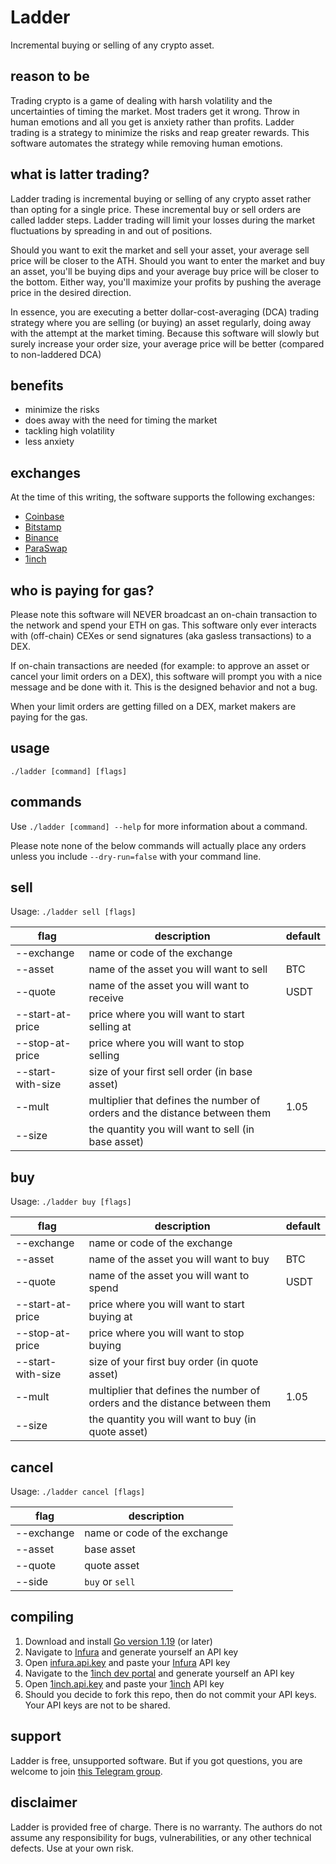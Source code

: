 # Ladder

Incremental buying or selling of any crypto asset.

## reason to be

Trading crypto is a game of dealing with harsh volatility and the uncertainties of timing the market. Most traders get it wrong. Throw in human emotions and all you get is anxiety rather than profits. Ladder trading is a strategy to minimize the risks and reap greater rewards. This software automates the strategy while removing human emotions.

## what is latter trading?

Ladder trading is incremental buying or selling of any crypto asset rather than opting for a single price. These incremental buy or sell orders are called ladder steps. Ladder trading will limit your losses during the market fluctuations by spreading in and out of positions. 

Should you want to exit the market and sell your asset, your average sell price will be closer to the ATH. Should you want to enter the market and buy an asset, you'll be buying dips and your average buy price will be closer to the bottom. Either way, you'll maximize your profits by pushing the average price in the desired direction.

In essence, you are executing a better dollar-cost-averaging (DCA) trading strategy where you are selling (or buying) an asset regularly, doing away with the attempt at the market timing. Because this software will slowly but surely increase your order size, your average price will be better (compared to non-laddered DCA)

## benefits

* minimize the risks
* does away with the need for timing the market
* tackling high volatility
* less anxiety

## exchanges

At the time of this writing, the software supports the following exchanges:
* [Coinbase](https://www.coinbase.com)
* [Bitstamp](https://www.bitstamp.net)
* [Binance](https://www.binance.com)
* [ParaSwap](https://www.paraswap.io)
* [1inch](https://1inch.io)

## who is paying for gas?

Please note this software will NEVER broadcast an on-chain transaction to the network and spend your ETH on gas. This software only ever interacts with (off-chain) CEXes or send signatures (aka gasless transactions) to a DEX.

If on-chain transactions are needed (for example: to approve an asset or cancel your limit orders on a DEX), this software will prompt you with a nice message and be done with it. This is the designed behavior and not a bug.

When your limit orders are getting filled on a DEX, market makers are paying for the gas.

## usage

`./ladder [command] [flags]`

## commands

Use `./ladder [command] --help` for more information about a command.

Please note none of the below commands will actually place any orders unless you include `--dry-run=false` with your command line.

## sell

Usage: `./ladder sell [flags]`

| flag              | description                                                                | default |
|-------------------|----------------------------------------------------------------------------|---------|
| --exchange        | name or code of the exchange                                               |         |
| --asset           | name of the asset you will want to sell                                    | BTC     |
| --quote           | name of the asset you will want to receive                                 | USDT    |
| --start-at-price  | price where you will want to start selling at                              |         |
| --stop-at-price   | price where you will want to stop selling                                  |         |
| --start-with-size | size of your first sell order (in base asset)                              |         |
| --mult            | multiplier that defines the number of orders and the distance between them | 1.05    |
| --size            | the quantity you will want to sell (in base asset)                         |         |

## buy

Usage: `./ladder buy [flags]`

| flag              | description                                                                | default |
|-------------------|----------------------------------------------------------------------------|---------|
| --exchange        | name or code of the exchange                                               |         |
| --asset           | name of the asset you will want to buy                                     | BTC     |
| --quote           | name of the asset you will want to spend                                   | USDT    |
| --start-at-price  | price where you will want to start buying at                               |         |
| --stop-at-price   | price where you will want to stop buying                                   |         |
| --start-with-size | size of your first buy order (in quote asset)                              |         |
| --mult            | multiplier that defines the number of orders and the distance between them | 1.05    |
| --size            | the quantity you will want to buy (in quote asset)                         |         |

## cancel

Usage: `./ladder cancel [flags]`

| flag              | description                  |
|-------------------|------------------------------|
| --exchange        | name or code of the exchange |
| --asset           | base asset                   |
| --quote           | quote asset                  |
| --side            | `buy` or `sell`              |

## compiling

1. Download and install [Go version 1.19](https://go.dev) (or later)
2. Navigate to [Infura](https://www.infura.io) and generate yourself an API key
3. Open [infura.api.key](https://github.com/svanas/ladder/blob/main/api/web3/infura.api.key) and paste your [Infura](https://www.infura.io) API key
4. Navigate to the [1inch dev portal](https://portal.1inch.dev) and generate yourself an API key
5. Open [1inch.api.key](https://github.com/svanas/ladder/blob/main/api/oneinch/1inch.api.key) and paste your [1inch](https://1inch.io) API key
6. Should you decide to fork this repo, then do not commit your API keys. Your API keys are not to be shared.

## support

Ladder is free, unsupported software. But if you got questions, you are welcome to join [this Telegram group](https://t.me/laddercryptobot).

## disclaimer

Ladder is provided free of charge. There is no warranty. The authors do not assume any responsibility for bugs, vulnerabilities, or any other technical defects. Use at your own risk.
